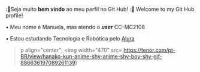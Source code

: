 :🪻Seja muito **bem vindo** ao meu perfil no Git Hub! 
:🪻 Welcome to my Git Hub profile! 

• Meu nome é Manuela, mas atendo o ***user*** CC-MC2108

• Estou estudando Tecnologia e Robótica pelo [Alura](https://www.alura.com.br/)

>p align="center";
<img width="470" src=
https://tenor.com/pt-BR/view/hanako-kun-anime-shy-anime-shy-boy-shy-gif-886636197089261139)
>
